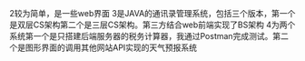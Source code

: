 2较为简单，是一些web界面
3是JAVA的通讯录管理系统，包括三个版本，第一个是双层CS架构第二个是三层CS架构。第三方结合web前端实现了BS架构
4为两个系统第一个是只搭建后端服务器的税务计算器，我通过Postman完成测试。第二个是图形界面的调用其他网站API实现的天气预报系统